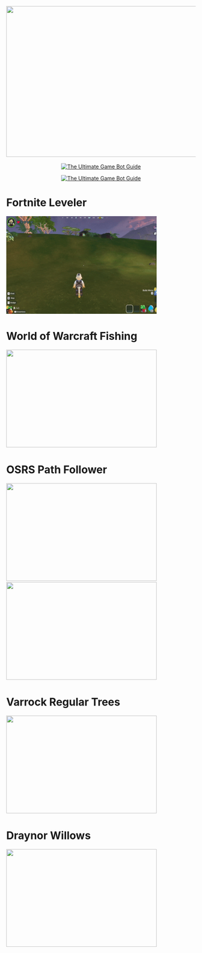 <p align="center">
        <a href="https://a.co/d/0BzepQr" title="The Ultimate Game Bot Guide">
                <img src="https://github.com/user-attachments/assets/d1b485df-68c5-49bc-9ad8-bbcad93de53e" width="800" height="400">
        </a>
</p>

<p align="center">
    <a href="https://a.co/d/0BzepQr" title="The Ultimate Game Bot Guide">
        <img src="https://github.com/user-attachments/assets/8e5197f8-3a45-45e9-b380-1b599b0ff229" alt="The Ultimate Game Bot Guide" width="800" height="400"/>
    </a>
</p>

<p align="center">
    <a href="https://www.ebay.com/str/homesteadharvest" title="The Ultimate Game Bot Guide">
        <img src="https://github.com/user-attachments/assets/bdcc90ae-8cac-4181-9e93-702d4ea5f708" alt="The Ultimate Game Bot Guide" width="800" height="400"/>
    </a>
</p>


# Fortnite Leveler
<img src="https://github.com/Connor9994/Game-Bots/blob/main/Gifs/Fortnite%20Leveler.gif" width="400" height="259">

# World of Warcraft Fishing
<img src="https://github.com/Connor9994/Game-Bots/blob/main/Gifs/WoW%20Fishing.gif" width="400" height="259">

# OSRS Path Follower
<img src="https://github.com/Connor9994/Game-Bots/blob/main/Gifs/OSRS%20Path%20Follower.gif" width="400" height="259">
<img src="https://github.com/Connor9994/Game-Bots/blob/main/Gifs/OSRS%20Path%20Follower%202.gif" width="400" height="259">

# Varrock Regular Trees
<img src="https://github.com/Connor9994/Game-Bots/blob/main/Gifs/Varrock%20Regular%20Trees.gif" width="400" height="259">

# Draynor Willows
<img src="https://github.com/Connor9994/Game-Bots/blob/main/Gifs/Draynor%20Willows.gif" width="400" height="259">
